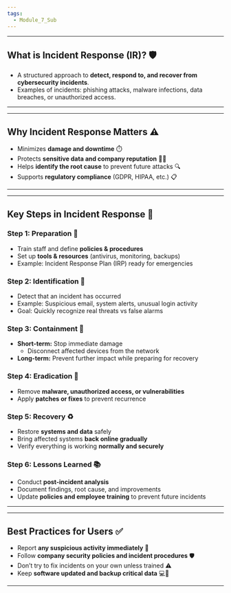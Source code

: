 ```yaml
---
tags:
  - Module_7_Sub
---
```

---
## **What is Incident Response (IR)?** 🛡️

- A structured approach to **detect, respond to, and recover from cybersecurity incidents**.
- Examples of incidents: phishing attacks, malware infections, data breaches, or unauthorized access.

---


---
## **Why Incident Response Matters** ⚠️

- Minimizes **damage and downtime** ⏱️
- Protects **sensitive data and company reputation** 💾💔
- Helps **identify the root cause** to prevent future attacks 🔍
- Supports **regulatory compliance** (GDPR, HIPAA, etc.) 📋

---


---
## **Key Steps in Incident Response** 🧩


### **Step 1: Preparation** 📝
- Train staff and define **policies & procedures**
- Set up **tools & resources** (antivirus, monitoring, backups)
- Example: Incident Response Plan (IRP) ready for emergencies
### **Step 2: Identification** 🔎
- Detect that an incident has occurred
- Example: Suspicious email, system alerts, unusual login activity
- Goal: Quickly recognize real threats vs false alarms
### **Step 3: Containment** 🚧
- **Short-term:** Stop immediate damage
    - Disconnect affected devices from the network
- **Long-term:** Prevent further impact while preparing for recovery
### **Step 4: Eradication** 🧹
- Remove **malware, unauthorized access, or vulnerabilities**
- Apply **patches or fixes** to prevent recurrence
### **Step 5: Recovery** ♻️
- Restore **systems and data** safely
- Bring affected systems **back online gradually**
- Verify everything is working **normally and securely**
### **Step 6: Lessons Learned** 📚
- Conduct **post-incident analysis**
- Document findings, root cause, and improvements
- Update **policies and employee training** to prevent future incidents

---


---
## **Best Practices for Users** ✅

- Report **any suspicious activity immediately** 📣
- Follow **company security policies and incident procedures** 🛡️
- Don’t try to fix incidents on your own unless trained ⚠️
- Keep **software updated and backup critical data** 💻💾

---